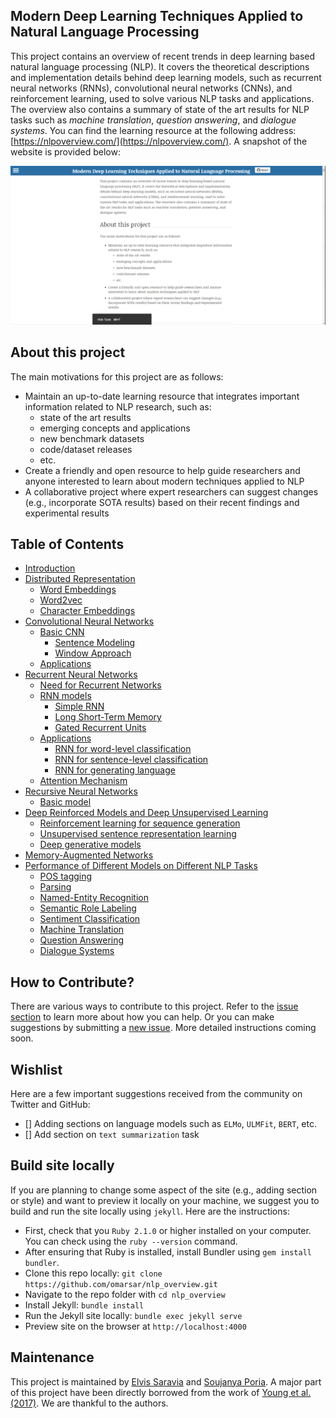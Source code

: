 ## Modern Deep Learning Techniques Applied to Natural Language Processing
This project contains an overview of recent trends in deep learning based natural language processing (NLP). It covers the theoretical descriptions and implementation details behind deep learning models, such as recurrent neural networks (RNNs), convolutional neural networks (CNNs), and reinforcement learning, used to solve various NLP tasks and applications. The overview also contains a summary of state of the art results for NLP tasks such as *machine translation*, *question answering*, and *dialogue systems*. You can find the learning resource at the following address: [https://nlpoverview.com/](https://nlpoverview.com/). A snapshot of the website is provided below:

![alt txt](img/nlp_overview.gif)

## About this project
The main motivations for this project are as follows:
- Maintain an up-to-date learning resource that integrates important information related to NLP research, such as:
    - state of the art results
    - emerging concepts and applications
    - new benchmark datasets
    - code/dataset releases
    - etc.
- Create a friendly and open resource to help guide researchers and anyone interested to learn about modern techniques applied to NLP
- A collaborative project where expert researchers can suggest changes (e.g., incorporate SOTA results) based on their recent findings and experimental results

## Table of Contents
- [Introduction](https://nlpoverview.com/#1)
- [Distributed Representation](https://nlpoverview.com/#2)
    - [Word Embeddings](https://nlpoverview.com/#a-word-embeddings)
    - [Word2vec](https://nlpoverview.com/#b-word2vec)
    - [Character Embeddings](https://nlpoverview.com/#c-character-embeddings)
- [Convolutional Neural Networks](https://nlpoverview.com/#3)
    - [Basic CNN](https://nlpoverview.com/#a-basic-cnn)
        - [Sentence Modeling](https://nlpoverview.com/#1-sentence-modeling)
        - [Window Approach](https://nlpoverview.com/#2-window-approach)
    - [Applications](https://nlpoverview.com/#b-applications)
- [Recurrent Neural Networks](https://nlpoverview.com/#4)
    - [Need for Recurrent Networks](https://nlpoverview.com/#a-need-for-recurrent-networks)
    - [RNN models](https://nlpoverview.com/#b-rnn-models)
        - [Simple RNN](https://nlpoverview.com/#1-simple-rnn)
        - [Long Short-Term Memory](https://nlpoverview.com/#2-long-short-term-memory)
        - [Gated Recurrent Units](https://nlpoverview.com/#3-gated-recurrent-units)
    - [Applications](https://nlpoverview.com/#c-applications)
        - [RNN for word-level classification](https://nlpoverview.com/#1-rnn-for-word-level-classification)
        - [RNN for sentence-level classification](https://nlpoverview.com/#2-rnn-for-sentence-level-classification)
        - [RNN for generating language](https://nlpoverview.com/#3-rnn-for-generating-language)
    - [Attention Mechanism](https://nlpoverview.com/#d-attention-mechanism)
- [Recursive Neural Networks](https://nlpoverview.com/#5)
    - [Basic model](https://nlpoverview.com/#a-basic-model)
- [Deep Reinforced Models and Deep Unsupervised Learning](https://nlpoverview.com/#6)
    - [Reinforcement learning for sequence generation](https://nlpoverview.com/#a-reinforcement-learning-for-sequence-generation)
    - [Unsupervised sentence representation learning](https://nlpoverview.com/#b-unsupervised-sentence-representation-learning)
    - [Deep generative models](https://nlpoverview.com/#c-deep-generative-models)
- [Memory-Augmented Networks](https://nlpoverview.com/#7)
- [Performance of Different Models on Different NLP Tasks](https://nlpoverview.com/#8)
    - [POS tagging](https://nlpoverview.com/#a-pos-tagging)
    - [Parsing](https://nlpoverview.com/#b-parsing)
    - [Named-Entity Recognition](https://nlpoverview.com/#c-named-entity-recognition)
    - [Semantic Role Labeling](https://nlpoverview.com/#d-semantic-role-labeling)
    - [Sentiment Classification](https://nlpoverview.com/#e-sentiment-classification)
    - [Machine Translation](https://nlpoverview.com/#f-machine-translation)
    - [Question Answering](https://nlpoverview.com/#g-question-answering)
    - [Dialogue Systems](https://nlpoverview.com/#g-dialogue-systems)

## How to Contribute?
There are various ways to contribute to this project. Refer to the [issue section](https://github.com/omarsar/nlp_overview/issues/1) to learn more about how you can help. Or you can make suggestions by submitting a [new issue](https://github.com/omarsar/nlp_overview/issues/new). More detailed instructions coming soon.

## Wishlist
Here are a few important suggestions received from the community on Twitter and GitHub:
- [] Adding sections on language models such as `ELMo`, `ULMFit`, `BERT`, etc.
- [] Add section on `text summarization` task

## Build site locally
If you are planning to change some aspect of the site (e.g., adding section or style) and want to preview it locally on your machine, we suggest you to build and run the site locally using `jekyll`. Here are the instructions:
- First, check that you `Ruby 2.1.0` or higher installed on your computer. You can check using the `ruby --version` command. 
- After ensuring that Ruby is installed, install Bundler using `gem install bundler`. 
- Clone this repo locally: `git clone https://github.com/omarsar/nlp_overview.git`
- Navigate to the repo folder with `cd nlp_overview`
- Install Jekyll: `bundle install`
- Run the Jekyll site locally: `bundle exec jekyll serve`
- Preview site on the browser at `http://localhost:4000`

## Maintenance
This project is maintained by [Elvis Saravia](https://github.com/omarsar) and [Soujanya Poria](https://github.com/soujanyaporia). A major part of this project have been directly borrowed from the work of [Young et al. (2017)](https://arxiv.org/abs/1708.02709). We are thankful to the authors.